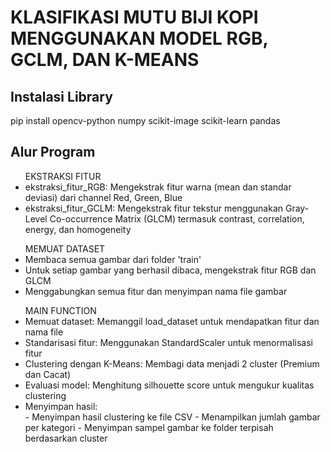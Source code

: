 # KLASIFIKASI MUTU BIJI KOPI MENGGUNAKAN MODEL RGB, GCLM, DAN K-MEANS

## Instalasi Library

pip install opencv-python numpy scikit-image scikit-learn pandas

## Alur Program

<ul>
      EKSTRAKSI FITUR   
      <li>
        ekstraksi_fitur_RGB: Mengekstrak fitur warna (mean dan standar deviasi)
        dari channel Red, Green, Blue
      </li>
      <li>
        ekstraksi_fitur_GCLM: Mengekstrak fitur tekstur menggunakan Gray-Level
        Co-occurrence Matrix (GLCM) termasuk contrast, correlation, energy, dan
        homogeneity
      </li>
    </ul>
    <ul>
      MEMUAT DATASET
      <li>Membaca semua gambar dari folder 'train'</li>
      <li>
        Untuk setiap gambar yang berhasil dibaca, mengekstrak fitur RGB dan GLCM
      </li>
      <li>Menggabungkan semua fitur dan menyimpan nama file gambar</li>
    </ul>
    <ul>
      MAIN FUNCTION
      <li>
        Memuat dataset: Memanggil load_dataset untuk mendapatkan fitur dan nama
        file
      </li>
      <li>
        Standarisasi fitur: Menggunakan StandardScaler untuk menormalisasi fitur
      </li>
      <li>
        Clustering dengan K-Means: Membagi data menjadi 2 cluster (Premium dan
        Cacat)
      </li>
      <li>
        Evaluasi model: Menghitung silhouette score untuk mengukur kualitas
        clustering
      </li>
      <li>Menyimpan hasil:</li>
      - Menyimpan hasil clustering ke file CSV - Menampilkan jumlah gambar per
      kategori - Menyimpan sampel gambar ke folder terpisah berdasarkan cluster
    </ul>
